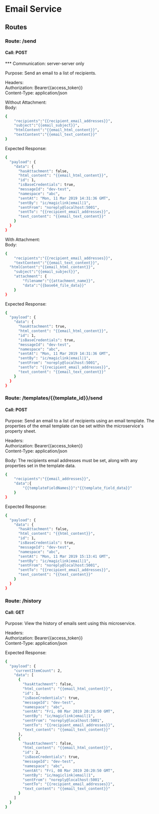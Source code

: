 # Email Service

## Routes

### Route: /send

#### Call: POST

*** Communication: server-server only

Purpose: Send an email to a list of recipients.

Headers:<br/>
Authorization: Bearer{{access_token}}<br/>
Content-Type: application/json

Without Attachment:<br/>
Body:<br/>
```bash
{
	"recipients":"{{recipient_email_addresses}}",
	"subject":"{{email_subject}}",
	"htmlContent":"{{email_html_content}}",
	"textContent":"{{email_text_content}}"
}
```

Expected Response:
```bash
{
  "payload": {
    "data": {
      "hasAttachment": false,
      "html_content": "{{email_html_content}}",
      "id": 1,
      "isBaseCredentials": true,
      "messageId": "dev-test",
      "namespace": "abc",
      "sentAt": "Mon, 11 Mar 2019 14:31:36 GMT",
      "sentBy": "ic/magiclink|email|1",
      "sentFrom": "noreply@localhost:5001",
      "sentTo": "{{recipient_email_addresses}}",
      "text_content": "{{email_text_content}}"
    }
  }
}
```


With Attachment:<br/>
Body:
```bash
{
	"recipients":"{{recipient_email_addresses}}",
	"textContent":"{{email_text_content}}",
  "htmlContent":"{{email_html_content}}",
	"subject":"{{email_subject}}",
	"attachment": {
		"filename":"{{attachment_name}}",
		"data":"{{base64_file_data}}"
	}
}
```

Expected Response:
```bash
{
  "payload": {
    "data": {
      "hasAttachment": true,
      "html_content": "{{email_html_content}}",
      "id": 1,
      "isBaseCredentials": true,
      "messageId": "dev-test",
      "namespace": "abc",
      "sentAt": "Mon, 11 Mar 2019 14:31:36 GMT",
      "sentBy": "ic/magiclink|email|1",
      "sentFrom": "noreply@localhost:5001",
      "sentTo": "{{recipient_email_addresses}}",
      "text_content": "{{email_text_content}}"
    }
  }
}
```


### Route: /templates/{{template_id}}/send

#### Call: POST

Purpose: Send an email to a list of recipients using an email template.  The properties of the email template can be set within the microservice's property sheet.

Headers:<br/>
Authorization: Bearer{{access_token}}<br/>
Content-Type: application/json

Body: The recipients email addresses must be set, along with any properties set in the template data.

```bash
{
	"recipients":"{{email_addresses}}",
	"data":{
		"{{templateFieldNames}}":"{{template_field_data}}"
	}
}
```

Expected Response:
```bash
{
  "payload": {
    "data": {
      "hasAttachment": false,
      "html_content": "{{html_content}}",
      "id": 1,
      "isBaseCredentials": true,
      "messageId": "dev-test",
      "namespace": "abc",
      "sentAt": "Mon, 11 Mar 2019 15:13:41 GMT",
      "sentBy": "ic/magiclink|email|1",
      "sentFrom": "noreply@localhost:5001",
      "sentTo": "{{recipient_email_addresses}}",
      "text_content": "{{text_content}}"
    }
  }
}
```


### Route: /history

#### Call: GET

Purpose: View the history of emails sent using this microservice.

Headers:<br/>
Authorization: Bearer{{access_token}}<br/>
Content-Type: application/json

Expected Response:
```bash
{
  "payload": {
    "currentItemCount": 2,
    "data": [
      {
        "hasAttachment": false,
        "html_content": "{{email_html_content}}",
        "id": 1,
        "isBaseCredentials": true,
        "messageId": "dev-test",
        "namespace": "abc",
        "sentAt": "Fri, 08 Mar 2019 20:20:50 GMT",
        "sentBy": "ic/magiclink|email|1",
        "sentFrom": "noreply@localhost:5001",
        "sentTo": "{{recipient_email_addresses}}",
        "text_content": "{{email_text_content}}"
      },
      {
        "hasAttachment": false,
        "html_content": "{{email_html_content}}",
        "id": 2,
        "isBaseCredentials": true,
        "messageId": "dev-test",
        "namespace": "abc",
        "sentAt": "Fri, 08 Mar 2019 20:20:50 GMT",
        "sentBy": "ic/magiclink|email|1",
        "sentFrom": "noreply@localhost:5001",
        "sentTo": "{{recipient_email_addresses}}",
        "text_content": "{{email_text_content}}"
      }
    ]
  }
}
```
